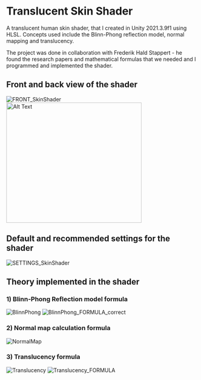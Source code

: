# Translucent Skin Shader

A translucent human skin shader, that I created in Unity 2021.3.9f1 using HLSL. 
Concepts used include the Blinn-Phong reflection model, normal mapping and translucency.

The project was done in collaboration with Frederik Hald Stappert - he found the research papers and mathematical formulas that we needed and I programmed and implemented the shader.

## Front and back view of the shader

![FRONT_SkinShader](https://github.com/user-attachments/assets/63567bc5-de0e-4f51-9a04-31398b3caad3)
<img src="https://github.com/user-attachments/assets/95f0e35b-fba9-4faf-abef-d1eb668fc7b9" alt="Alt Text" width="357" height="317">

## Default and recommended settings for the shader

![SETTINGS_SkinShader](https://github.com/user-attachments/assets/9b4b561f-216a-4d19-a4fa-23ec33508d9c)

## Theory implemented in the shader

### 1) Blinn-Phong Reflection model formula

![BlinnPhong](https://github.com/user-attachments/assets/ca53b27b-c458-4d96-8fa9-8e8ebcbcc710)
![BlinnPhong_FORMULA_correct](https://github.com/user-attachments/assets/4b45f606-5a02-4b63-9f99-7cd0ba00458d)

### 2) Normal map calculation formula

![NormalMap](https://github.com/user-attachments/assets/4dde2802-1a4f-4159-9d1a-21850f0eda14)

### 3) Translucency formula

![Translucency](https://github.com/user-attachments/assets/113dbdad-a291-440c-ad32-e666cc57019b)
![Translucency_FORMULA](https://github.com/user-attachments/assets/7c4b6ba8-6237-4d28-9094-c729c14df9a9)
